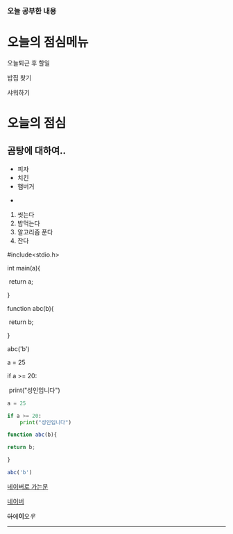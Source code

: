 ### 오늘 공부한 내용

# 오늘의 점심메뉴

오늘퇴근 후 할일



밥집 찾기

샤워하기



# 오늘의 점심

## 곰탕에 대하여..



* 피자
* 치킨
* 햄버거



- 





1. 씻는다
2. 밥먹는다
3. 알고리즘 푼다
4. 잔다





#include<stdio.h>



int main(a){

​	return a;

}



function abc(b){

​	return b;

}



abc('b')



a = 25

if a >= 20:

​	print("성인입니다")



```python
a = 25

if a >= 20:
    print("성인입니다")
```



```javascript
function abc(b){

return b;

}

abc('b')
```





[네이버로 가는문](https://www.naver.com/)





[네이버](https://www.naver.com/)





~~아~~에**이**오*우*



---


